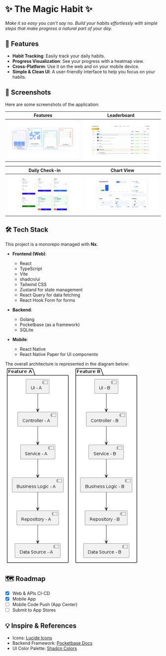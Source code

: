# ✨ The Magic Habit ✨

*Make it so easy you can't say no. Build your habits effortlessly with simple steps that make progress a natural part of your day.*

## 🚀 Features

- **Habit Tracking**: Easily track your daily habits.
- **Progress Visualization**: See your progress with a heatmap view.
- **Cross-Platform**: Use it on the web and on your mobile device.
- **Simple & Clean UI**: A user-friendly interface to help you focus on your habits.

## 📸 Screenshots

Here are some screenshots of the application:

| Features | Leaderboard |
| :---: | :---: |
| <img src=".public/1.png" width="400"> | <img src=".public/2.png" width="400"> |

| Daily Check-in | Chart View |
| :---: | :---: |
| <img src=".public/3.png" width="400"> | <img src=".public/4.png" width="400"> |


## 🛠️ Tech Stack

This project is a monorepo managed with **Nx**.

- **Frontend (Web)**:
    - React
    - TypeScript
    - Vite
    - shadcn/ui
    - Tailwind CSS
    - Zustand for state management
    - React Query for data fetching
    - React Hook Form for forms

- **Backend**:
    - Golang
    - Pocketbase (as a framework)
    - SQLite

- **Mobile**:
    - React Native
    - React Native Paper for UI components

The overall architecture is represented in the diagram below:
![Vertical Slice Architecture](.public/vertical_slice.png)

## 🗺️ Roadmap

- [x] Web & APIs CI-CD
- [x] Mobile App
- [ ] Mobile Code Push (App Center)
- [ ] Submit to App Stores

## 💡 Inspire & References

- Icons: [Lucide Icons](https://icon-sets.iconify.design/lucide/)
- Backend Framework: [Pocketbase Docs](https://pocketbase.io/docs/)
- UI Color Palette: [Shadcn Colors](https://ui.shadcn.com/colors)
